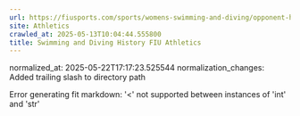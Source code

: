```yaml
---
url: https://fiusports.com/sports/womens-swimming-and-diving/opponent-history/cscaa/1529/
site: Athletics
crawled_at: 2025-05-13T10:04:44.555800
title: Swimming and Diving History FIU Athletics
---
```

normalized_at: 2025-05-22T17:17:23.525544
normalization_changes: Added trailing slash to directory path

Error generating fit markdown: '<' not supported between instances of 'int' and 'str'